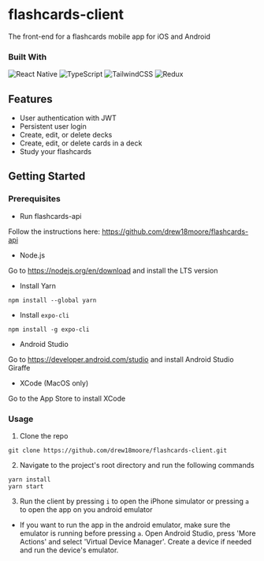 # flashcards-client

The front-end for a flashcards mobile app for iOS and Android

### Built With

![React Native](https://img.shields.io/badge/react_native-%2320232a.svg?style=for-the-badge&logo=react&logoColor=%2361DAFB)
![TypeScript](https://img.shields.io/badge/typescript-%23007ACC.svg?style=for-the-badge&logo=typescript&logoColor=white)
![TailwindCSS](https://img.shields.io/badge/tailwindcss-%2338B2AC.svg?style=for-the-badge&logo=tailwind-css&logoColor=white)
![Redux](https://img.shields.io/badge/redux-%23593d88.svg?style=for-the-badge&logo=redux&logoColor=white)

## Features

- User authentication with JWT
- Persistent user login
- Create, edit, or delete decks
- Create, edit, or delete cards in a deck
- Study your flashcards

## Getting Started
### Prerequisites
- Run flashcards-api

Follow the instructions here: https://github.com/drew18moore/flashcards-api
- Node.js

Go to https://nodejs.org/en/download and install the LTS version
- Install Yarn

```
npm install --global yarn
```
- Install `expo-cli`
```
npm install -g expo-cli
```
- Android Studio

Go to https://developer.android.com/studio and install Android Studio Giraffe
- XCode (MacOS only)

Go to the App Store to install XCode

### Usage
1. Clone the repo
```
git clone https://github.com/drew18moore/flashcards-client.git
```
2. Navigate to the project's root directory and run the following commands
```
yarn install
yarn start
```
3. Run the client by pressing `i` to open the iPhone simulator or pressing `a` to open the app on you android emulator
 * If you want to run the app in the android emulator, make sure the emulator is running before pressing `a`. Open Android Studio, press 'More Actions' and select 'Virtual Device Manager'. Create a device if needed and run the device's emulator.